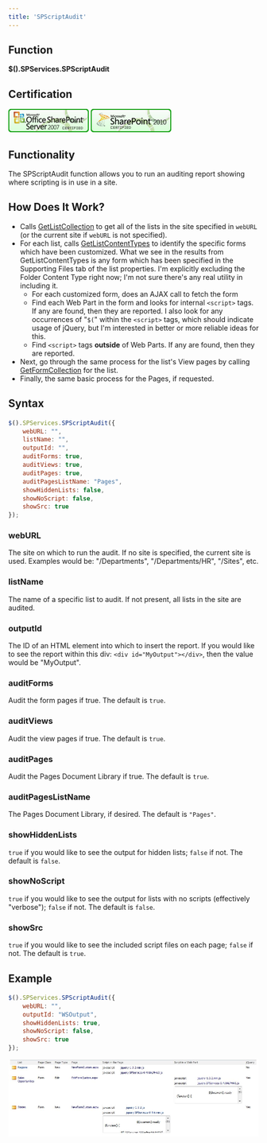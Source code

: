```yaml
---
title: 'SPScriptAudit'
---
```


## Function

**$().SPServices.SPScriptAudit**

## Certification

[![Certified for SharePoint 2007](../img/sp2007-cert.jpg "Certified for SharePoint 2007")](../glossary/index.md#Certification) [![Certified for SharePoint 2010](../img/sp2010-cert.jpg "Certified for SharePoint 2010")](../glossary/index.md#Certification)

## Functionality

The SPScriptAudit function allows you to run an auditing report showing where scripting is in use in a site.

## How Does It Work?

*   Calls [GetListCollection](http://msdn.microsoft.com/en-us/library/lists.lists.getlistcollection.aspx) to get all of the lists in the site specified in `webURL` (or the current site if `webURL` is not specified).
*   For each list, calls [GetListContentTypes](http://msdn.microsoft.com/en-us/library/lists.lists.getlistcontenttypes.aspx) to identify the specific forms which have been customized. What we see in the results from GetListContentTypes is any form which has been specified in the Supporting Files tab of the list properties. I'm explicitly excluding the Folder Content Type right now; I'm not sure there's any real utility in including it.
    *   For each customized form, does an AJAX call to fetch the form
    *   Find each Web Part in the form and looks for internal `<script>` tags. If any are found, then they are reported. I also look for any occurrences of "`$(`" within the `<script>` tags, which should indicate usage of jQuery, but I'm interested in better or more reliable ideas for this.
    *   Find `<script>` tags **outside** of Web Parts. If any are found, then they are reported.
*   Next, go through the same process for the list's View pages by calling [GetFormCollection](http://msdn.microsoft.com/en-us/library/forms.forms.getformcollection.aspx) for the list.
*   Finally, the same basic process for the Pages, if requested.

## Syntax

``` javascript
$().SPServices.SPScriptAudit({
	webURL: "",
	listName: "",
	outputId: "",
	auditForms: true,
	auditViews: true,
	auditPages: true,
	auditPagesListName: "Pages",
	showHiddenLists: false,
	showNoScript: false,
	showSrc: true
});
```

### webURL

The site on which to run the audit. If no site is specified, the current site is used. Examples would be: "/Departments", "/Departments/HR", "/Sites", etc.

### listName

The name of a specific list to audit. If not present, all lists in the site are audited.

### outputId

The ID of an HTML element into which to insert the report. If you would like to see the report within this div: `<div id="MyOutput"></div>`, then the value would be "MyOutput".

### auditForms

Audit the form pages if true. The default is `true`.

### auditViews

Audit the view pages if true. The default is `true`.

### auditPages

Audit the Pages Document Library if true. The default is `true`.

### auditPagesListName
The Pages Document Library, if desired. The default is `"Pages"`.

### showHiddenLists
`true` if you would like to see the output for hidden lists; `false` if not. The default is `false`.

### showNoScript

`true` if you would like to see the output for lists with no scripts (effectively "verbose"); `false` if not. The default is `false`.

### showSrc
`true` if you would like to see the included script files on each page; `false` if not. The default is `true`.

## Example

``` javascript
$().SPServices.SPScriptAudit({
	webURL: "",
	outputId: "WSOutput",
	showHiddenLists: true,
	showNoScript: false,
	showSrc: true
});
```

![script audit results](img/SPScriptAudit1.jpg)
